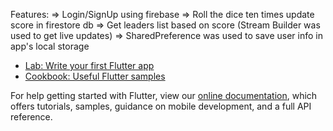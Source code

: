 Features:
=> Login/SignUp using firebase
=> Roll the dice ten times update score in firestore db
=> Get leaders list based on score (Stream Builder was used to get live updates) 
=> SharedPreference was used to save user info in app's local storage

- [Lab: Write your first Flutter app](https://flutter.dev/docs/get-started/codelab)
- [Cookbook: Useful Flutter samples](https://flutter.dev/docs/cookbook)

For help getting started with Flutter, view our
[online documentation](https://flutter.dev/docs), which offers tutorials,
samples, guidance on mobile development, and a full API reference.
